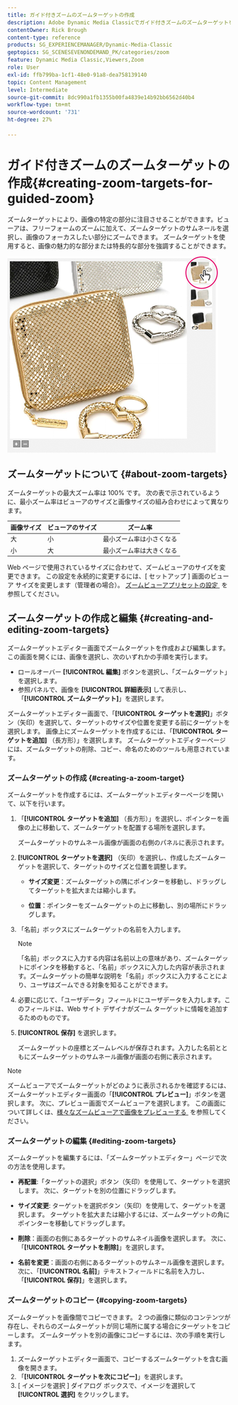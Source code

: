 ```yaml
---
title: ガイド付きズームのズームターゲットの作成
description: Adobe Dynamic Media Classicでガイド付きズームのズームターゲットを作成する方法を説明します。
contentOwner: Rick Brough
content-type: reference
products: SG_EXPERIENCEMANAGER/Dynamic-Media-Classic
geptopics: SG_SCENESEVENONDEMAND_PK/categories/zoom
feature: Dynamic Media Classic,Viewers,Zoom
role: User
exl-id: ffb799ba-1cf1-48e0-91a8-dea758139140
topic: Content Management
level: Intermediate
source-git-commit: 8dc990a1fb1355b00fa4839e14b92bb6562d40b4
workflow-type: tm+mt
source-wordcount: '731'
ht-degree: 27%

---
```


# ガイド付きズームのズームターゲットの作成{#creating-zoom-targets-for-guided-zoom}

ズームターゲットにより、画像の特定の部分に注目させることができます。ビューアは、フリーフォームのズームに加えて、ズームターゲットのサムネールを選択し、画像のフォーカスしたい部分にズームできます。 ズームターゲットを使用すると、画像の魅力的な部分または特長的な部分を強調することができます。

![&#x200B; ガイド付きズームのズームターゲットの作成 &#x200B;](/help/using/assets/zo_guided_zoom.png)

## ズームターゲットについて {#about-zoom-targets}

ズームターゲットの最大ズーム率は 100% です。 次の表で示されているように、最小ズーム率はビューアのサイズと画像サイズの組み合わせによって異なります。

| 画像サイズ | ビューアのサイズ | ズーム率 |
| --- | --- | --- |
| 大 | 小 | 最小ズーム率は小さくなる |
| 小 | 大 | 最小ズーム率は大きくなる |

Web ページで使用されているサイズに合わせて、ズームビューアのサイズを変更できます。 この設定を永続的に変更するには、[ セットアップ ] 画面のビューア サイズを変更します（管理者の場合）。 [&#x200B; ズームビューアプリセットの設定 &#x200B;](setting-zoom-viewer-presets.md#setting_up_zoom_viewer_presets) を参照してください。

## ズームターゲットの作成と編集 {#creating-and-editing-zoom-targets}

ズームターゲットエディター画面でズームターゲットを作成および編集します。 この画面を開くには、画像を選択し、次のいずれかの手順を実行します。

* ロールオーバー **[!UICONTROL 編集]** ボタンを選択し、「ズームターゲット」を選択します。
* 参照パネルで、画像を **[!UICONTROL 詳細表示]** して表示し、「**[!UICONTROL ズームターゲット]**」を選択します。

ズームターゲットエディター画面で、「**[!UICONTROL ターゲットを選択]**」ボタン（矢印）を選択して、ターゲットのサイズや位置を変更する前にターゲットを選択します。 画像上にズームターゲットを作成するには、「**[!UICONTROL ターゲットを追加]** （長方形）」を選択します。 ズームターゲットエディターページには、ズームターゲットの削除、コピー、命名のためのツールも用意されています。

### ズームターゲットの作成 {#creating-a-zoom-target}

ズームターゲットを作成するには、ズームターゲットエディターページを開いて、以下を行います。

1. 「**[!UICONTROL ターゲットを追加]** （長方形）」を選択し、ポインターを画像の上に移動して、ズームターゲットを配置する場所を選択します。

   ズームターゲットのサムネール画像が画面の右側のパネルに表示されます。

1. **[!UICONTROL ターゲットを選択]** （矢印）を選択し、作成したズームターゲットを選択して、ターゲットのサイズと位置を調整します。

   * **サイズ変更**：ズームターゲットの隅にポインターを移動し、ドラッグしてターゲットを拡大または縮小します。

   * **位置**：ポインターをズームターゲットの上に移動し、別の場所にドラッグします。

1. 「名前」ボックスにズームターゲットの名前を入力します。

   >[!NOTE]
   >
   >「名前」ボックスに入力する内容は名前以上の意味があり、ズームターゲットにポインタを移動すると、「名前」ボックスに入力した内容が表示されます。ズームターゲットの簡単な説明を「名前」ボックスに入力することにより、ユーザはズームできる対象を知ることができます。

1. 必要に応じて、「ユーザデータ」フィールドにユーザデータを入力します。このフィールドは、Web サイト デザイナがズーム ターゲットに情報を追加するためのものです。
1. **[!UICONTROL 保存]** を選択します。

   ズームターゲットの座標とズームレベルが保存されます。入力した名前とともにズームターゲットのサムネール画像が画面の右側に表示されます。

>[!NOTE]
>
>ズームビューアでズームターゲットがどのように表示されるかを確認するには、ズームターゲットエディター画面の「**[!UICONTROL プレビュー]**」ボタンを選択します。 次に、プレビュー画面でズームビューアを選択します。 この画面について詳しくは、[&#x200B; 様々なズームビューアで画像をプレビューする &#x200B;](previewing-image-assets-different-zoom.md#previewing_image_assets_with_different_zoom_viewers) を参照してください。

### ズームターゲットの編集 {#editing-zoom-targets}

ズームターゲットを編集するには、「ズームターゲットエディター」ページで次の方法を使用します。

* **再配置**:「ターゲットの選択」ボタン（矢印）を使用して、ターゲットを選択します。 次に、ターゲットを別の位置にドラッグします。

* **サイズ変更**: ターゲットを選択ボタン（矢印）を使用して、ターゲットを選択します。 ターゲットを拡大または縮小するには、ズームターゲットの角にポインターを移動してドラッグします。

* **削除**：画面の右側にあるターゲットのサムネイル画像を選択します。 次に、「**[!UICONTROL ターゲットを削除]**」を選択します。

* **名前を変更**：画面の右側にあるターゲットのサムネール画像を選択します。 次に、「**[!UICONTROL 名前]**」テキストフィールドに名前を入力し、「**[!UICONTROL 保存]**」を選択します。

### ズームターゲットのコピー {#copying-zoom-targets}

ズームターゲットを画像間でコピーできます。 2 つの画像に類似のコンテンツが存在し、それらのズームターゲットが同じ場所に属する場合にターゲットをコピーします。 ズームターゲットを別の画像にコピーするには、次の手順を実行します。

1. ズームターゲットエディター画面で、コピーするズームターゲットを含む画像を開きます。
1. 「**[!UICONTROL ターゲットを次にコピー]**」を選択します。
1. [ イメージを選択 ] ダイアログ ボックスで、イメージを選択して **[!UICONTROL 選択]** をクリックします。
